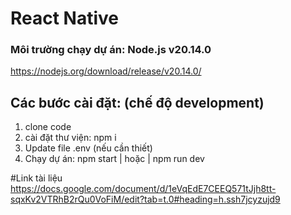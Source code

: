 # React Native

### Môi trường chạy dự án: Node.js v20.14.0
https://nodejs.org/download/release/v20.14.0/

## Các bước cài đặt: (chế độ development)
1. clone code
2. cài đặt thư viện: npm i
3. Update file .env (nếu cần thiết)
4. Chạy dự án:  npm start | hoặc | npm run dev 

#Link tài liệu
https://docs.google.com/document/d/1eVqEdE7CEEQ571tJjh8tt-sqxKv2VTRhB2rQu0VoFiM/edit?tab=t.0#heading=h.ssh7jcyzujd9